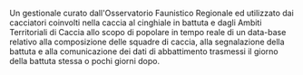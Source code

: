 Un gestionale curato dall'Osservatorio Faunistico Regionale ed utilizzato dai cacciatori coinvolti nella caccia al cinghiale in battuta e dagli Ambiti Territoriali di Caccia allo scopo di popolare in tempo reale di un data-base relativo alla composizione delle squadre di caccia, alla segnalazione della battuta e alla comunicazione dei dati di abbattimento trasmessi il giorno della battuta stessa o pochi giorni dopo.

